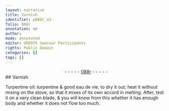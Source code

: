 ```yaml
---
layout: narrative
title: Varnish
identifier: p088r_a3
folio: 088r
annotation: no
author:
mode: annotated
editor: GR8975 Seminar Participants
rights: Public Domain
categories: []
tags: []
---
```


 <div class="folio" align="center">- - - - - <a href="http://gallica.bnf.fr/ark:/12148/btv1b10500001g/f181.image" target="_blank">088r</a> - - - - - </div> 
## Varnish

 
 Turpentine oil: turpentine & good eau de vie, to dry it out; heat it without mixing on the stove, so that it mixes of its own accord in melting. After, test it on a very clean blade, & you will know from this whether it has enough body and whether it does not flow too much. 
 